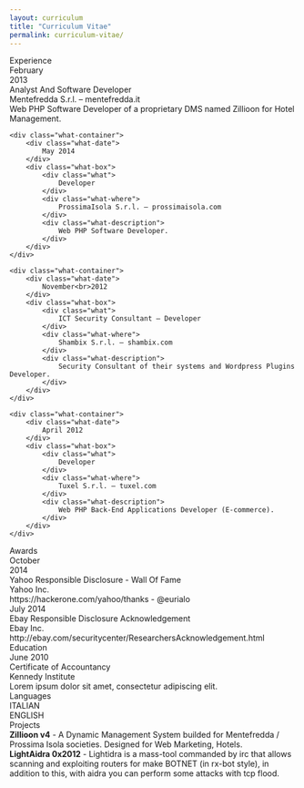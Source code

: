 ```yaml
---
layout: curriculum
title: "Curriculum Vitae"
permalink: curriculum-vitae/
---
```

<div id="experience" class="left-icon">
	<div>Experience</div>
</div>
<div class="explain">
	<div class="what-container">
		<div class="what-date">
			February<br>2013
		</div>
		<div class="what-box">
			<div class="what">
				Analyst And Software Developer
			</div>
			<div class="what-where">
				Mentefredda S.r.l. – mentefredda.it
			</div>
			<div class="what-description">
				Web PHP Software Developer of a proprietary DMS named Zillioon for Hotel Management.
			</div>
		</div>
	</div>

	<div class="what-container">
		<div class="what-date">
			May 2014
		</div>
		<div class="what-box">
			<div class="what">
				Developer
			</div>
			<div class="what-where">
				ProssimaIsola S.r.l. – prossimaisola.com
			</div>
			<div class="what-description">
				Web PHP Software Developer.
			</div>
		</div>
	</div>

	<div class="what-container">
		<div class="what-date">
			November<br>2012
		</div>
		<div class="what-box">
			<div class="what">
				ICT Security Consultant – Developer
			</div>
			<div class="what-where">
				Shambix S.r.l. – shambix.com
			</div>
			<div class="what-description">
				Security Consultant of their systems and Wordpress Plugins Developer.
			</div>
		</div>
	</div>

	<div class="what-container">
		<div class="what-date">
			April 2012
		</div>
		<div class="what-box">
			<div class="what">
				Developer
			</div>
			<div class="what-where">
				Tuxel S.r.l. – tuxel.com
			</div>
			<div class="what-description">
				Web PHP Back-End Applications Developer (E-commerce).
			</div>
		</div>
	</div>
</div>

<div id="awards" class="left-icon">
	<div>Awards</div>
</div>
<div class="explain">
	<div class="what-container">
		<div class="what-date">
			October<br>2014
		</div>
		<div class="what-box">
			<div class="what">
				Yahoo Responsible Disclosure - Wall Of Fame
			</div>
			<div class="what-where">
				Yahoo Inc.
			</div>
			<div class="what-description">
				https://hackerone.com/yahoo/thanks - @eurialo
			</div>
		</div>
	</div>
	<div class="what-container">
		<div class="what-date">
			July 2014
		</div>
		<div class="what-box">
			<div class="what">
				Ebay Responsible Disclosure Acknowledgement
			</div>
			<div class="what-where">
				Ebay Inc.
			</div>
			<div class="what-description">
				http://ebay.com/securitycenter/ResearchersAcknowledgement.html
			</div>
		</div>
	</div>
</div>

<div id="education" class="left-icon">
	<div class="what">Education</div>
</div>
<div class="explain">
	<div class="what-container">
		<div class="what-date">
			June 2010
		</div>
		<div class="what-box">
			<div class="what">
				Certificate of Accountancy
			</div>
			<div class="what-where">
				Kennedy Institute
			</div>
			<div class="what-description">
				Lorem ipsum dolor sit amet, consectetur adipiscing elit.
			</div>
		</div>
	</div>
</div>

<div id="language" class="left-icon">
	<div>Languages</div>
</div>
<div class="explain">
	<div class="language-container">
		<div class="language-label">ITALIAN</div> 
		<div class="square"></div> 
		<div class="square"></div> 
		<div class="square"></div>
		<div class="square"></div>
		<div class="square"></div>
		<div class="square-nil"></div>
		<div class="square"></div> 
		<div class="square"></div> 
		<div class="square"></div>
		<div class="square"></div>
		<div class="square"></div>
		<div class="square-nil"></div>
		<div class="square"></div> 
		<div class="square"></div> 
		<div class="square"></div>
		<div class="square"></div>
		<div class="square"></div>
		<div class="square-nil"></div>
		<div class="square"></div> 
		<div class="square"></div> 
		<div class="square"></div>
		<div class="square"></div>
		<div class="square"></div>
		<div class="square-nil"></div>
	</div>
	<div class="language-container">
		<div class="language-label">ENGLISH</div> <div class="square"></div> 
		<div class="square"></div> 
		<div class="square"></div> 
		<div class="square-light"></div>
		<div class="square-light"></div>
		<div class="square-nil"></div>
		<div class="square"></div> 
		<div class="square"></div> 
		<div class="square"></div>
		<div class="square-light"></div>
		<div class="square-light"></div>
		<div class="square-nil"></div>
		<div class="square"></div> 
		<div class="square-light"></div> 
		<div class="square-light"></div>
		<div class="square-light"></div>
		<div class="square-light"></div>
		<div class="square-nil"></div>
		<div class="square"></div> 
		<div class="square"></div> 
		<div class="square"></div>
		<div class="square-light"></div>
		<div class="square-light"></div>
	</div>

</div>

<div id="projects" class="left-icon">
	<div>Projects</div>
</div>
<div class="boxed">
	<strong>Zillioon v4</strong> - A Dynamic Management System builded for Mentefredda / Prossima Isola societies. Designed for Web Marketing, Hotels.
</div>
<div class="boxed">
	<strong>LightAidra 0x2012</strong> -  Lightidra is a mass-tool commanded by irc that allows scanning and exploiting routers for make BOTNET (in rx-bot style), in addition to this, with aidra you can perform some attacks with tcp flood.
</div>